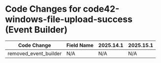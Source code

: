 # Code Changes for code42-windows-file-upload-success (Event Builder)

| Code Change | Field Name | 2025.14.1 | 2025.15.1 |
|-------------|------------|-----------|------------|
| removed_event_builder | N/A | N/A | N/A |